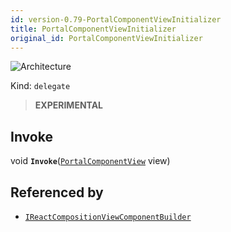 ```yaml
---
id: version-0.79-PortalComponentViewInitializer
title: PortalComponentViewInitializer
original_id: PortalComponentViewInitializer
---
```


![Architecture](https://img.shields.io/badge/architecture-new_only-blue)

Kind: `delegate`

> **EXPERIMENTAL**

## Invoke
void **`Invoke`**([`PortalComponentView`](PortalComponentView) view)

## Referenced by
- [`IReactCompositionViewComponentBuilder`](IReactCompositionViewComponentBuilder)
